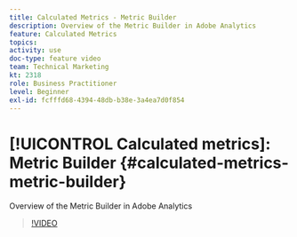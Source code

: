 ```yaml
---
title: Calculated Metrics - Metric Builder
description: Overview of the Metric Builder in Adobe Analytics
feature: Calculated Metrics
topics: 
activity: use
doc-type: feature video
team: Technical Marketing
kt: 2318
role: Business Practitioner
level: Beginner
exl-id: fcfffd68-4394-48db-b38e-3a4ea7d0f854
---
```

# [!UICONTROL Calculated metrics]: Metric Builder {#calculated-metrics-metric-builder}

Overview of the Metric Builder in Adobe Analytics

>[!VIDEO](https://video.tv.adobe.com/v/25411/?quality=12)
